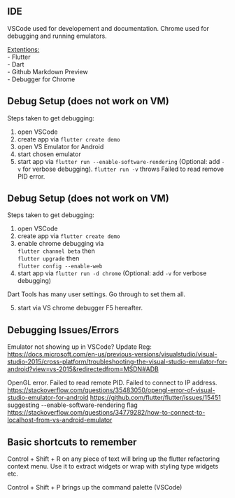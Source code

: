 ## IDE

VSCode used for developement and documentation.
Chrome used for debugging and running emulators.

<u>Extentions:</u>  
\- Flutter  
\- Dart  
\- Github Markdown Preview  
\- Debugger for Chrome

## Debug Setup (does not work on VM)

Steps taken to get debugging:
1. open VSCode
2. create app via `flutter create demo`
3. open VS Emulator for Android
4. start chosen emulator
5. start app via `flutter run --enable-software-rendering` (Optional: add `-v` for verbose debugging). `flutter run -v` throws Failed to read remove PID error.

## Debug Setup (does not work on VM)

Steps taken to get debugging:
1. open VSCode
2. create app via `flutter create demo`
3. enable chrome debugging via  
    `flutter channel beta` then  
    `flutter upgrade` then  
    `flutter config --enable-web`
4. start app via `flutter run -d chrome` (Optional: add `-v` for verbose debugging)

Dart Tools has many user settings. Go through to set them all.

5. start via VS chrome debugger F5 hereafter.

## Debugging Issues/Errors

Emulator not showing up in VSCode? Update Reg:
https://docs.microsoft.com/en-us/previous-versions/visualstudio/visual-studio-2015/cross-platform/troubleshooting-the-visual-studio-emulator-for-android?view=vs-2015&redirectedfrom=MSDN#ADB

OpenGL error. Failed to read remote PID. Failed to connect to IP address.
https://stackoverflow.com/questions/35483050/opengl-error-of-visual-studio-emulator-for-android
https://github.com/flutter/flutter/issues/15451 suggesting --enable-software-rendering flag
https://stackoverflow.com/questions/34779282/how-to-connect-to-localhost-from-vs-android-emulator

## Basic shortcuts to remember

Control + Shift + R on any piece of text will bring up the flutter refactoring context menu. Use it to extract widgets or wrap with styling type widgets etc.

Control + Shift + P brings up the command palette (VSCode)